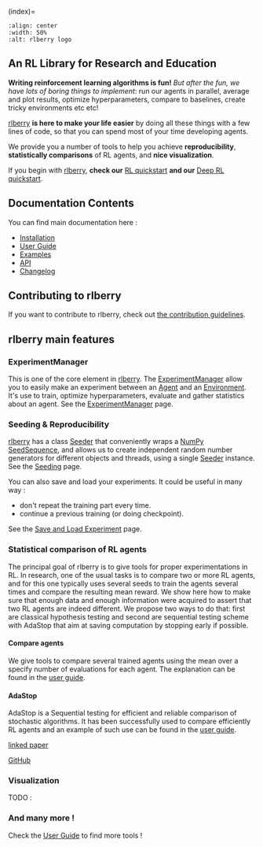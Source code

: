 (index)=

```{image} ../assets/logo_wide.svg
:align: center
:width: 50%
:alt: rlberry logo
```

## An RL Library for Research and Education
**Writing reinforcement learning algorithms is fun!** *But after the fun, we have
lots of boring things to implement*: run our agents in parallel, average and plot results,
optimize hyperparameters, compare to baselines, create tricky environments etc etc!

[rlberry](https://github.com/rlberry-py/rlberry) **is here to make your life easier** by doing all these things with a few lines of code, so that you can spend most of your time developing agents.

We provide you a number of tools to help you achieve **reproducibility**, **statistically comparisons** of RL agents, and **nice visualization**.

 If you begin with [rlberry](https://github.com/rlberry-py/rlberry), **check our** [RL quickstart](quick_start) **and our** [Deep RL quickstart](TutorialDeepRL).


## Documentation Contents
You can find main documentation here :
- [Installation](installation)
- [User Guide](user_guide)
- [Examples](examples)
- [API](api)
- [Changelog](changelog)


## Contributing to rlberry
If you want to contribute to rlberry, check out [the contribution guidelines](contributing).

## rlberry main features

### ExperimentManager
This is one of the core element in [rlberry](https://github.com/rlberry-py/rlberry). The [ExperimentManager](rlberry.manager.experiment_manager.ExperimentManager) allow you to easily make an experiment between an [Agent](agent_page) and an [Environment](environment_page). It's use to train, optimize hyperparameters, evaluate and gather statistics about an agent. See the [ExperimentManager](experimentManager_page) page.

### Seeding & Reproducibility
[rlberry](https://github.com/rlberry-py/rlberry) has a class [Seeder](rlberry.seeding.seeder.Seeder) that conveniently wraps a [NumPy SeedSequence](https://numpy.org/doc/stable/reference/random/parallel.html),
and allows us to create independent random number generators for different objects and threads, using a single
[Seeder](rlberry.seeding.seeder.Seeder) instance. See the [Seeding](seeding_page) page.


You can also save and load your experiments.
It could be useful in many way :
- don't repeat the training part every time.
- continue a previous training (or doing checkpoint).

See the [Save and Load Experiment](save_load_page) page.

### Statistical comparison of RL agents
The principal goal of rlberry is to give tools for proper experimentations in RL. In research, one of the usual tasks is to compare two or more RL agents, and for this one typically uses several seeds to train the agents several times and compare the resulting mean reward. We show here how to make sure that enough data and enough information were acquired to assert that two RL agents are indeed different. We propose two ways to do that: first are classical hypothesis testing and second are sequential testing scheme with AdaStop that aim at saving computation by stopping early if possible.
#### Compare agents
We give tools to compare several trained agents using the mean over a specify number of evaluations for each agent. The explanation can be found in the [user guide](comparison_page).

#### AdaStop
AdaStop is a Sequential testing for efficient and reliable comparison of stochastic algorithms. It has been successfully used to compare efficiently RL agents and an example of such use can be found in the [user guide](adastop_userguide).

[linked paper](https://hal-lara.archives-ouvertes.fr/hal-04132861/)


[GitHub](https://github.com/TimotheeMathieu/adastop)

### Visualization
TODO :


### And many more !
Check the [User Guide](user_guide) to find more tools !
